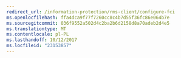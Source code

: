 ```yaml
---
redirect_url: /information-protection/rms-client/configure-fci
ms.openlocfilehash: ffa4dca9f77f7260cc8c4b7d55f36fc86e064b7e
ms.sourcegitcommit: 036f9552a502d4c2ba2b6d2158d8a70adeb2d4e5
ms.translationtype: MT
ms.contentlocale: pl-PL
ms.lasthandoff: 10/12/2017
ms.locfileid: "23153857"
---
```


